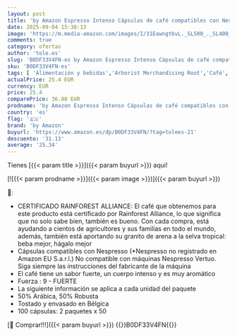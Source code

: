 ```yaml
---
layout: post
title: 'by Amazon Espresso Intenso Cápsulas de café compatibles con Nespresso  Tueste oscuro  50 unidad  Paquete de 4 - Certificado Rainforest Alliance'
date: 2025-09-04 15:38:13
image: 'https://m.media-amazon.com/images/I/31EawngtbvL._SL500_._SL400_.jpg'
comments: true
category: ofertas
author: 'tole.es'
slug: 'B0DF33V4FN-es by Amazon Espresso Intenso Cápsulas de café compatibles...'
sku: 'B0DF33V4FN-es'
tags: [ 'Alimentación y bebidas','Arborist Merchandising Root','Café','Café para Nespresso','Café para máquinas Nespresso','Café, té y bebidas','Cápsulas de café','Novedades en Alimentación y bebidas','Self Service','Special Features Stores','by amazon','dd53b5bc-bcd1-4c9b-ab43-793ed912ccdd_0','dd53b5bc-bcd1-4c9b-ab43-793ed912ccdd_2401','dd53b5bc-bcd1-4c9b-ab43-793ed912ccdd_6001','dd53b5bc-bcd1-4c9b-ab43-793ed912ccdd_8801','dd53b5bc-bcd1-4c9b-ab43-793ed912ccdd_901','nespresso','🇪🇸', ]
actualPrice: 25.4 EUR
currency: EUR
price: 25.4
comparePrice: 36.88 EUR
prodname: 'by Amazon Espresso Intenso Cápsulas de café compatibles con Nespresso  Tueste oscuro  50 unidad  Paquete de 4 - Certificado Rainforest Alliance'
country: 'es'
flag: '🇪🇸'
brand: 'by Amazon'
buyurl: 'https://www.amazon.es/dp/B0DF33V4FN/?tag=tolees-21'
descuento: '31.13'
average: '25.34'
---
```


Tienes [{{< param title >}}]({{< param buyurl >}}) aqui!

[![{{< param prodname >}}]({{< param image >}})]({{< param buyurl >}})

🔎:

- CERTIFICADO RAINFOREST ALLIANCE: El café que obtenemos para este producto está certificado por Rainforest Alliance, lo que significa que no solo sabe bien, también es bueno. Con cada compra, está ayudando a cientos de agricultores y sus familias en todo el mundo, además, también está aportando su granito de arena a la selva tropical: beba mejor, hágalo mejor
- Cápsulas compatibles con Nespresso (*Nespresso no registrado en Amazon EU S.a.r.l.) No compatible con máquinas Nespresso Vertuo. Siga siempre las instrucciones del fabricante de la máquina
- El café tiene un sabor fuerte, un cuerpo intenso y es muy aromático
- Fuerza : 9 - FUERTE
- La siguiente información se aplica a cada unidad del paquete
- 50% Arábica, 50% Robusta
- Tostado y envasado en Bélgica
- 100 cápsulas: 2 paquetes x 50

[🛒 Comprar!!!]({{< param buyurl >}})
{{<world>}}B0DF33V4FN{{</world>}}
